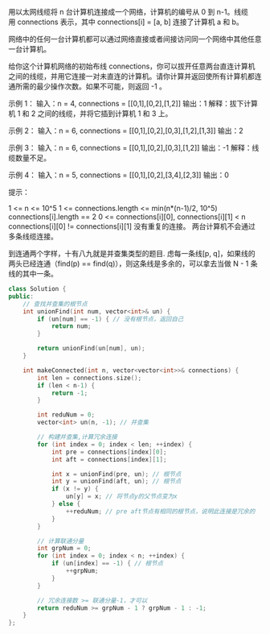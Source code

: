 用以太网线缆将 n 台计算机连接成一个网络，计算机的编号从 0 到 n-1。线缆用 connections 表示，其中 connections[i] = [a, b] 连接了计算机 a 和 b。

网络中的任何一台计算机都可以通过网络直接或者间接访问同一个网络中其他任意一台计算机。

给你这个计算机网络的初始布线 connections，你可以拔开任意两台直连计算机之间的线缆，并用它连接一对未直连的计算机。请你计算并返回使所有计算机都连通所需的最少操作次数。如果不可能，则返回 -1 。 

示例 1：
输入：n = 4, connections = [[0,1],[0,2],[1,2]]
输出：1
解释：拔下计算机 1 和 2 之间的线缆，并将它插到计算机 1 和 3 上。

示例 2：
输入：n = 6, connections = [[0,1],[0,2],[0,3],[1,2],[1,3]]
输出：2

示例 3：
输入：n = 6, connections = [[0,1],[0,2],[0,3],[1,2]]
输出：-1
解释：线缆数量不足。

示例 4：
输入：n = 5, connections = [[0,1],[0,2],[3,4],[2,3]]
输出：0

提示：

1 <= n <= 10^5
1 <= connections.length <= min(n*(n-1)/2, 10^5)
connections[i].length == 2
0 <= connections[i][0], connections[i][1] < n
connections[i][0] != connections[i][1]
没有重复的连接。
两台计算机不会通过多条线缆连接。

到连通两个字样，十有八九就是并查集类型的题目.
虑每一条线[p, q]，如果线的两头已经连通（find(p) == find(q)），则这条线是多余的，可以拿去当做 N - 1 条线的其中一条。

~~~cpp
class Solution {
public:
    // 查找并查集的根节点
    int unionFind(int num, vector<int>& un) {
        if (un[num] == -1) { // 没有根节点，返回自己
            return num;
        }

        return unionFind(un[num], un);
    }

    int makeConnected(int n, vector<vector<int>>& connections) {
        int len = connections.size();
        if (len < n-1) {
            return -1;
        }

        int reduNum = 0;
        vector<int> un(n, -1); // 并查集

        // 构建并查集,计算冗余连接
        for (int index = 0; index < len; ++index) {
            int pre = connections[index][0];
            int aft = connections[index][1];

            int x = unionFind(pre, un); // 根节点
            int y = unionFind(aft, un); // 根节点
            if (x != y) {
                un[y] = x; // 将节点y的父节点变为x
            } else {
                ++reduNum; // pre aft节点有相同的根节点，说明此连接是冗余的
            }
        }

        // 计算联通分量
        int grpNum = 0;
        for (int index = 0; index < n; ++index) {
            if (un[index] == -1) { // 根节点
                ++grpNum;
            }
        }

        // 冗余连接数 >= 联通分量-1，才可以
        return reduNum >= grpNum - 1 ? grpNum - 1 : -1;
    }
};
~~~
